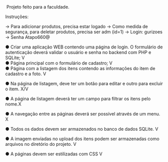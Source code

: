 <img href="/imgs/tuiuti.png"/>
Projeto feito para a faculdade.

Instruções:

-> Para adicionar produtos, precisa estar logado
-> Como medida de segurança, para deletar produtos, precisa ser adm (id=1)
    -> Login: gurizoes -> Senha Atapo660@

● Criar uma aplicação WEB contendo uma página de login. O formulário de autenticação
deverá validar o usuário e senha no backend com PHP e SQLite; V
<br>
● Página principal com o formulário de cadastro; V
<br>
● Página com a listagem dos itens contendo as informações do item de cadastro e a foto. V
<br>

● Na página de listagem, deve ter um botão para editar e outro para excluir o item. X/V
<br>

● A página de listagem deverá ter um campo para filtrar os itens pelo nome.X
<br>

● A navegação entre as páginas deverá ser possível através de um menu. X
<br>

● Todos os dados devem ser armazenados no banco de dados SQLite. V
<br>

● A imagem enviadas no upload dos itens podem ser armazenadas como arquivos no diretório
do projeto. V
<br>

● A páginas devem ser estilizadas com CSS V
<br>

